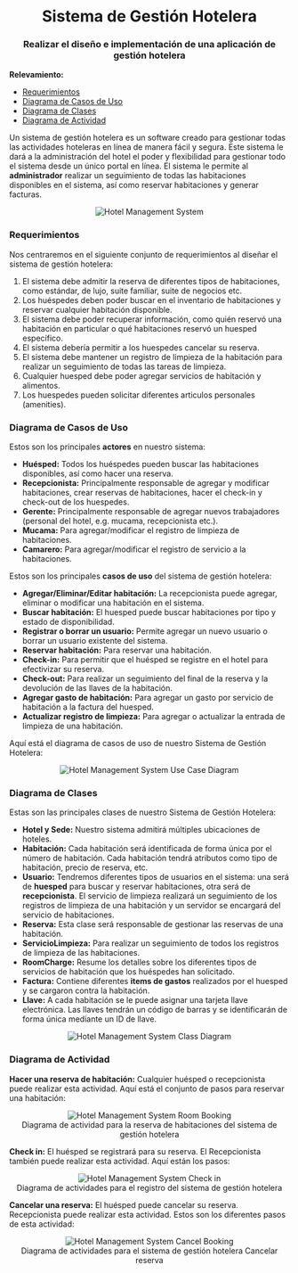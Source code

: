 <h1 align="center">Sistema de Gestión Hotelera</h1>
<h3 align="center">Realizar el diseño e implementación de una aplicación de gestión hotelera</h3>

**Relevamiento:**

* [Requerimientos](#requerimientos)
* [Diagrama de Casos de Uso](#diagrama-de-casos-de-uso)
* [Diagrama de Clases](#diagrama-de-clases)
* [Diagrama de Actividad](#diagrama-de-actividad)

Un sistema de gestión hotelera es un software creado para gestionar todas las actividades hoteleras en línea de manera fácil y segura. Este sistema le dará a la administración del hotel el poder y flexibilidad para gestionar todo el sistema desde un único portal en línea. El sistema le permite al **administrador** realizar un seguimiento de todas las habitaciones disponibles en el sistema, así como reservar habitaciones y generar facturas.

<p align="center">
    <img src="https://github.com/ET12Objetos/TrabajoPracticoIntegrador/blob/main/diagramas/sistema-de-gestion-hotelera/hotel-management-system.png" alt="Hotel Management System">
</p>

### Requerimientos

Nos centraremos en el siguiente conjunto de requerimientos al diseñar el sistema de gestión hotelera:

1. El sistema debe admitir la reserva de diferentes tipos de habitaciones, como estándar, de lujo, suite familiar, suite de negocios etc.
2. Los huéspedes deben poder buscar en el inventario de habitaciones y reservar cualquier habitación disponible.
3. El sistema debe poder recuperar información, como quién reservó una habitación en particular o qué habitaciones reservó un huesped específico.
4. El sistema debería permitir a los huespedes cancelar su reserva.
5. El sistema debe mantener un registro de limpieza de la habitación para realizar un seguimiento de todas las tareas de limpieza.
6. Cualquier huesped debe poder agregar servicios de habitación y alimentos.
7. Los huespedes pueden solicitar diferentes articulos personales (amenities).


### Diagrama de Casos de Uso

Estos son los principales **actores** en nuestro sistema:

* **Huésped:** Todos los huéspedes pueden buscar las habitaciones disponibles, así como hacer una reserva.
* **Recepcionista:** Principalmente responsable de agregar y modificar habitaciones, crear reservas de habitaciones, hacer el check-in y check-out de los huespedes.
* **Gerente:** Principalmente responsable de agregar nuevos trabajadores (personal del hotel, e.g. mucama, recepcionista etc.).
* **Mucama:** Para agregar/modificar el registro de limpieza de habitaciones.
* **Camarero:** Para agregar/modificar el registro de servicio a la habitaciones.

Estos son los principales **casos de uso** del sistema de gestión hotelera:

* **Agregar/Eliminar/Editar habitación:** La recepcionista puede agregar, eliminar o modificar una habitación en el sistema.
* **Buscar habitación:** El huesped puede buscar habitaciones por tipo y estado de disponibilidad.
* **Registrar o borrar un usuario:** Permite agregar un nuevo usuario o borrar un usuario existente del sistema.
* **Reservar habitación:** Para reservar una habitación.
* **Check-in:** Para permitir que el huésped se registre en el hotel para efectivizar su reserva.
* **Check-out:** Para realizar un seguimiento del final de la reserva y la devolución de las llaves de la habitación.
* **Agregar gasto de habitación:** Para agregar un gasto por servicio de habitación a la factura del huesped.
* **Actualizar registro de limpieza:** Para agregar o actualizar la entrada de limpieza de una habitación.

Aquí está el diagrama de casos de uso de nuestro Sistema de Gestión Hotelera:

<p align="center">
    <img src="https://github.com/ET12Objetos/TrabajoPracticoIntegrador/blob/main/diagramas/sistema-de-gestion-hotelera/usecase.drawio.svg" alt="Hotel Management System Use Case Diagram">
</p>

### Diagrama de Clases

Estas son las principales clases de nuestro Sistema de Gestión Hotelera:

* **Hotel y Sede:** Nuestro sistema admitirá múltiples ubicaciones de hoteles.
* **Habitación:** Cada habitación será identificada de forma única por el número de habitación. Cada habitación tendrá atributos como tipo de habitación, precio de reserva, etc.
* **Usuario:** Tendremos diferentes tipos de usuarios en el sistema: una será de **huesped** para buscar y reservar habitaciones, otra será de **recepcionista**. El servicio de limpieza realizará un seguimiento de los registros de limpieza de una habitación y un servidor se encargará del servicio de habitaciones.
* **Reserva:** Esta clase será responsable de gestionar las reservas de una habitación.
* **ServicioLimpieza:** Para realizar un seguimiento de todos los registros de limpieza de las habitaciones.
* **RoomCharge:** Resume los detalles sobre los diferentes tipos de servicios de habitación que los huéspedes han solicitado.
* **Factura:** Contiene diferentes **items de gastos** realizados por el huesped y se cargaron contra la habitación.
* **Llave:** A cada habitación se le puede asignar una tarjeta llave electrónica. Las llaves tendrán un código de barras y se identificarán de forma única mediante un ID de llave.

<p align="center">
    <img src="https://github.com/ET12Objetos/TrabajoPracticoIntegrador/blob/main/diagramas/sistema-de-gestion-hotelera/class.drawio.svg" alt="Hotel Management System Class Diagram">
</p>

### Diagrama de Actividad

**Hacer una reserva de habitación:** Cualquier huésped o recepcionista puede realizar esta actividad. Aquí está el conjunto de pasos para reservar una habitación:

<p align="center">
    <img src="https://github.com/ET12Objetos/TrabajoPracticoIntegrador/blob/main/diagramas/sistema-de-gestion-hotelera/hms-room-booking-activity-diagram.svg" alt="Hotel Management System Room Booking">
    <br />
    Diagrama de actividad para la reserva de habitaciones del sistema de gestión hotelera
</p>

**Check in:** El huésped se registrará para su reserva. El Recepcionista también puede realizar esta actividad. Aquí están los pasos:

<p align="center">
    <img src="https://github.com/ET12Objetos/TrabajoPracticoIntegrador/blob/main/diagramas/sistema-de-gestion-hotelera/hms-check-in-activity-diagram.svg" alt="Hotel Management System Check in">
    <br />
    Diagrama de actividades para el registro del sistema de gestión hotelera
</p>

**Cancelar una reserva:** El huésped puede cancelar su reserva. Recepcionista puede realizar esta actividad. Estos son los diferentes pasos de esta actividad:

<p align="center">
    <img src="https://github.com/ET12Objetos/TrabajoPracticoIntegrador/blob/main/diagramas/sistema-de-gestion-hotelera/hms-cancel-booking-activity-diagram.svg" alt="Hotel Management System Cancel Booking">
    <br />
    Diagrama de actividades para el sistema de gestión hotelera Cancelar reserva
</p>
